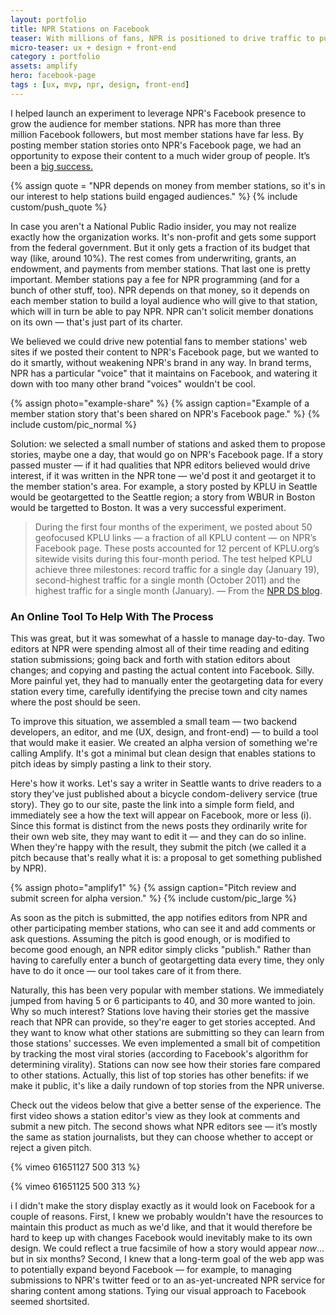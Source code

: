 ```yaml
---
layout: portfolio
title: NPR Stations on Facebook
teaser: With millions of fans, NPR is positioned to drive traffic to public radio member stations like no one else.
micro-teaser: ux + design + front-end
category : portfolio
assets: amplify
hero: facebook-page
tags : [ux, mvp, npr, design, front-end]
---
```


<p class="intro">
  I helped launch an experiment to leverage NPR's Facebook presence to grow the audience for member stations. NPR has more than three million Facebook followers, but most member stations have far less. By posting member station stories onto NPR's Facebook page, we had an opportunity to expose their content to a much wider group of people. It’s been a <a href="http://www.niemanlab.org/2012/02/how-npr-drove-traffic-to-a-local-station-by-geotargeting-stories-on-facebook/?hq_e=el&hq_m=2040998&hq_l=1&hq_v=437cc910b2">big success.</a>
</p>

{% assign quote = "NPR depends on money from member stations, so it's in our interest to help stations build engaged audiences." %}
{% include custom/push_quote %}

In case you aren't a National Public Radio insider, you may not realize exactly how the organization works. It's non-profit and gets some support from the federal government. But it only gets a fraction of its budget that way (like, around 10%). The rest comes from underwriting, grants, an endowment, and payments from member stations. That last one is pretty important. Member stations pay a fee for NPR programming (and for a bunch of other stuff, too). NPR depends on that money, so it depends on each member station to build a loyal audience who will give to that station, which will in turn be able to pay NPR. NPR can't solicit member donations on its own — that's just part of its charter.

We believed we could drive new potential fans to member stations' web sites if we posted their content to NPR's Facebook page, but we wanted to do it smartly, without weakening NPR's brand in any way. In brand terms, NPR has a particular "voice" that it maintains on Facebook, and watering it down with too many other brand "voices" wouldn't be cool.

{% assign photo="example-share" %}
{% assign caption="Example of a member station story that's been shared on NPR's Facebook page." %}
{% include custom/pic_normal %}

Solution: we selected a small number of stations and asked them to propose stories, maybe one a day, that would go on NPR's Facebook page. If a story passed muster — if it had qualities that NPR editors believed would drive interest, if it was written in the NPR tone — we'd post it and geotarget it to the member station's area. For example, a story posted by KPLU in Seattle would be geotargetted to the Seattle region; a story from WBUR in Boston would be targetted to Boston. It was a very successful experiment.

>During the first four months of the experiment, we posted about 50 geofocused KPLU links — a fraction of all KPLU content — on NPR’s Facebook page. These posts accounted for 12 percent of KPLU.org’s sitewide visits during this four-month period. The test helped KPLU achieve three milestones: record traffic for a single day (January 19), second-highest traffic for a single month (October 2011) and the highest traffic for a single month (January). — From the [NPR DS blog](http://digitalservices.npr.org/post/how->were-experimenting-member-station-content-nprs-facebook-page).

### An Online Tool To Help With The Process
This was great, but it was somewhat of a hassle to manage day-to-day. Two editors at NPR were spending almost all of their time reading and editing station submissions; going back and forth with station editors about changes; and copying and pasting the actual content into Facebook. Silly. More painful yet, they had to manually enter the geotargeting data for every station every time, carefully identifying the precise town and city names where the post should be seen.

To improve this situation, we assembled a small team — two backend developers, an editor, and me (UX, design, and front-end) — to build a tool that would make it easier. We created an alpha version of something we're calling Amplify. It's got a minimal but clean design that enables stations to pitch ideas by simply pasting a link to their story.

Here's how it works. Let's say a writer in Seattle wants to drive readers to a story they've just published about a bicycle condom-delivery service (true story). They go to our site, paste the link into a simple form field, and immediately see a how the text will appear on Facebook, more or less (i). Since this format is distinct from the news posts they ordinarily write for their own web site, they may want to edit it — and they can do so inline. When they're happy with the result, they submit the pitch (we called it a pitch because that's really what it is: a proposal to get something published by NPR).

{% assign photo="amplify1" %}
{% assign caption="Pitch review and submit screen for alpha version." %}
{% include custom/pic_large %}

As soon as the pitch is submitted, the app notifies editors from NPR and other participating member stations, who can see it and add comments or ask questions. Assuming the pitch is good enough, or is modified to become good enough, an NPR editor simply clicks "publish." Rather than having to carefully enter a bunch of geotargetting data every time, they only have to do it once — our tool takes care of it from there.

Naturally, this has been very popular with member stations. We immediately jumped from having 5 or 6 participants to 40, and 30 more wanted to join. Why so much interest? Stations love having their stories get the massive reach that NPR can provide, so they're eager to get stories accepted. And they want to know what other stations are submitting so they can learn from those stations' successes. We even implemented a small bit of competition by tracking the most viral stories (according to Facebook's algorithm for determining virality). Stations can now see how their stories fare compared to other stations. Actually, this list of top stories has other benefits: if we make it public, it's like a daily rundown of top stories from the NPR universe.

Check out the videos below that give a better sense of the experience. The first video shows a station editor's view as they look at comments and submit a new pitch. The second shows what NPR editors see — it’s mostly the same as station journalists, but they can choose whether to accept or reject a given pitch.

{% vimeo 61651127 500 313 %}

{% vimeo 61651125 500 313 %}

<p class="notes">
  <span class="counter">i</span> I didn't make the story display exactly as it would look on Facebook for a couple of reasons. First, I knew we probably wouldn't have the resources to maintain this product as much as we'd like, and that it would therefore be hard to keep up with changes Facebook would inevitably make to its own design. We could reflect a true facsimile of how a story would appear <em>now</em>... but in six months? Second, I knew that a long-term goal of the web app was to potentially expand beyond Facebook — for example, to managing submissions to NPR's twitter feed or to an as-yet-uncreated NPR service for sharing content among stations. Tying our visual approach to Facebook seemed shortsited.
</p>



